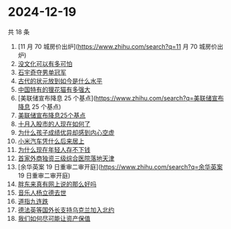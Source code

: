 # 2024-12-19

共 18 条

<!-- BEGIN ZHIHUSEARCH -->
<!-- 最后更新时间 Thu Dec 19 2024 13:12:14 GMT+0800 (China Standard Time) -->
1. [11 月 70 城房价出炉](https://www.zhihu.com/search?q=11 月 70 城房价出炉)
1. [没文化可以有多可怕](https://www.zhihu.com/search?q=没文化可以有多可怕)
1. [石宇奇夺男单冠军](https://www.zhihu.com/search?q=石宇奇夺男单冠军)
1. [古代的状元放到如今是什么水平](https://www.zhihu.com/search?q=古代的状元放到如今是什么水平)
1. [中国特有的狸花猫有多强大](https://www.zhihu.com/search?q=中国特有的狸花猫有多强大)
1. [美联储宣布降息 25 个基点](https://www.zhihu.com/search?q=美联储宣布降息 25 个基点)
1. [美联储宣布降息25个基点](https://www.zhihu.com/search?q=美联储宣布降息25个基点)
1. [十月入股市的人现在如何了](https://www.zhihu.com/search?q=十月入股市的人现在如何了)
1. [为什么孩子成绩优异却感到内心空虚](https://www.zhihu.com/search?q=为什么孩子成绩优异却感到内心空虚)
1. [小米汽车凭什么后来居上](https://www.zhihu.com/search?q=小米汽车凭什么后来居上)
1. [为什么现在年轻人存不下钱](https://www.zhihu.com/search?q=为什么现在年轻人存不下钱)
1. [首家外商独资三级综合医院落地天津](https://www.zhihu.com/search?q=首家外商独资三级综合医院落地天津)
1. [余华英案 19 日重审二审开庭](https://www.zhihu.com/search?q=余华英案 19 日重审二审开庭)
1. [胖东来真有网上说的那么好吗](https://www.zhihu.com/search?q=胖东来真有网上说的那么好吗)
1. [音乐人杨立德去世](https://www.zhihu.com/search?q=音乐人杨立德去世)
1. [道指九连跌](https://www.zhihu.com/search?q=道指九连跌)
1. [德法英等国外长支持乌克兰加入北约](https://www.zhihu.com/search?q=德法英等国外长支持乌克兰加入北约)
1. [我们如何尽可能让资产保值](https://www.zhihu.com/search?q=我们如何尽可能让资产保值)
<!-- END ZHIHUSEARCH -->
